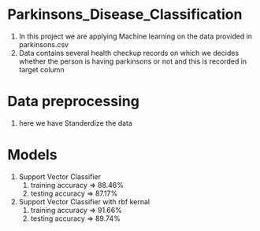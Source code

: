 # Parkinsons_Disease_Classification
1. In this project we are applying Machine learning on the data provided in parkinsons.csv
2. Data contains several health checkup records on which we decides whether the person is having parkinsons or not and this is recorded in target column
# Data preprocessing
1. here we have Standerdize the data
# Models
1. Support Vector Classifier
   1. training accuracy => 88.46%
   2. testing accuracy => 87.17%
2. Support Vector Classifier with rbf kernal
   1. training accuracy => 91.66%
   2. testing accuracy => 89.74%
